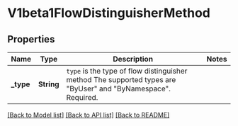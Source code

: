 # V1beta1FlowDistinguisherMethod

## Properties

Name | Type | Description | Notes
------------ | ------------- | ------------- | -------------
**_type** | **String** | `type` is the type of flow distinguisher method The supported types are \"ByUser\" and \"ByNamespace\". Required. | 

[[Back to Model list]](../README.md#documentation-for-models) [[Back to API list]](../README.md#documentation-for-api-endpoints) [[Back to README]](../README.md)


